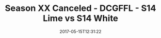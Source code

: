 ---
title: Season XX Canceled - DCGFFL - S14 Lime vs S14 White
teams-score:
- team: _teams/s14-lime.md
  score: 47
- team: _teams/s14-white.md
  score: 25
mvp: Sanders, Rudy
game-ball: Rek, Chris
sportsperson: ''
season: 14
week: 0
date: '2017-05-15T12:31:22'
pageid: season-14-playoffs-may-14-2017-5098-vs-5108
---
